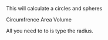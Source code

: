 This will calculate a circles and spheres

Circumfrence 
Area
Volume

All you need to to is type the radius.
